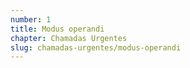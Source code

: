 ```yaml
---
number: 1
title: Modus operandi
chapter: Chamadas Urgentes
slug: chamadas-urgentes/modus-operandi
---
```

